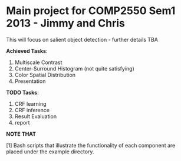 Main project for COMP2550 Sem1 2013 - Jimmy and Chris
=============

This will focus on salient object detection - further details TBA

**Achieved Tasks**:

1. Multiscale Contrast
2. Center-Surround Histogram (not quite satisfying)
3. Color Spatial Distribution
4. Presentation


**TODO Tasks**:

1. CRF learning
2. CRF inference
3. Result Evaluation
4. report

**NOTE THAT**

[1] Bash scripts that illustrate the functionality of each component are placed under the example directory.